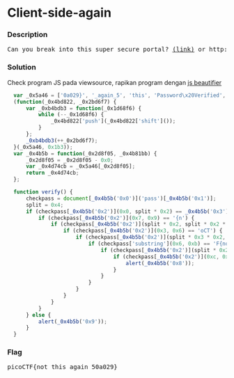 <h1>Client-side-again</h1>
<h3>Description</h3>
<pre>
Can you break into this super secure portal? <a href='https://jupiter.challenges.picoctf.org/problem/6353/'>(link)</a> or http://jupiter.challenges.picoctf.org:6353
</pre>
<h3>Solution</h3>
<p>Check program JS pada viewsource, rapikan program dengan <a href='https://beautifier.io/'>js beautifier</a></p>

```js
  var _0x5a46 = ['0a029}', '_again_5', 'this', 'Password\x20Verified', 'Incorrect\x20password', 'getElementById', 'value', 'substring', 'picoCTF{', 'not_this'];
  (function(_0x4bd822, _0x2bd6f7) {
      var _0xb4bdb3 = function(_0x1d68f6) {
          while (--_0x1d68f6) {
              _0x4bd822['push'](_0x4bd822['shift']());
          }
      };
      _0xb4bdb3(++_0x2bd6f7);
  }(_0x5a46, 0x1b3));
  var _0x4b5b = function(_0x2d8f05, _0x4b81bb) {
      _0x2d8f05 = _0x2d8f05 - 0x0;
      var _0x4d74cb = _0x5a46[_0x2d8f05];
      return _0x4d74cb;
  };

  function verify() {
      checkpass = document[_0x4b5b('0x0')]('pass')[_0x4b5b('0x1')];
      split = 0x4;
      if (checkpass[_0x4b5b('0x2')](0x0, split * 0x2) == _0x4b5b('0x3')) {
          if (checkpass[_0x4b5b('0x2')](0x7, 0x9) == '{n') {
              if (checkpass[_0x4b5b('0x2')](split * 0x2, split * 0x2 * 0x2) == _0x4b5b('0x4')) {
                  if (checkpass[_0x4b5b('0x2')](0x3, 0x6) == 'oCT') {
                      if (checkpass[_0x4b5b('0x2')](split * 0x3 * 0x2, split * 0x4 * 0x2) == _0x4b5b('0x5')) {
                          if (checkpass['substring'](0x6, 0xb) == 'F{not') {
                              if (checkpass[_0x4b5b('0x2')](split * 0x2 * 0x2, split * 0x3 * 0x2) == _0x4b5b('0x6')) {
                                  if (checkpass[_0x4b5b('0x2')](0xc, 0x10) == _0x4b5b('0x7')) {
                                      alert(_0x4b5b('0x8'));
                                  }
                              }
                          }
                      }
                  }
              }
          }
      } else {
          alert(_0x4b5b('0x9'));
      }
  }
```
<h3>Flag</h3>
<pre>
picoCTF{not_this_again_50a029}
</pre>
